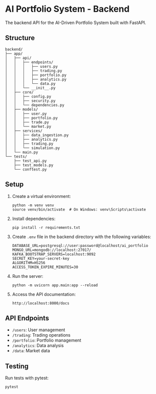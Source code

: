 # AI Portfolio System - Backend

The backend API for the AI-Driven Portfolio System built with FastAPI.

## Structure

```
backend/
├── app/
│   ├── api/
│   │   ├── endpoints/
│   │   │   ├── users.py
│   │   │   ├── trading.py
│   │   │   ├── portfolio.py
│   │   │   ├── analytics.py
│   │   │   └── data.py
│   │   └── __init__.py
│   ├── core/
│   │   ├── config.py
│   │   ├── security.py
│   │   └── dependencies.py
│   ├── models/
│   │   ├── user.py
│   │   ├── portfolio.py
│   │   ├── trade.py
│   │   └── market.py
│   ├── services/
│   │   ├── data_ingestion.py
│   │   ├── analytics.py
│   │   ├── trading.py
│   │   └── simulation.py
│   └── main.py
└── tests/
    ├── test_api.py
    ├── test_models.py
    └── conftest.py
```

## Setup

1. Create a virtual environment:
   ```
   python -m venv venv
   source venv/bin/activate  # On Windows: venv\Scripts\activate
   ```

2. Install dependencies:
   ```
   pip install -r requirements.txt
   ```

3. Create `.env` file in the backend directory with the following variables:
   ```
   DATABASE_URL=postgresql://user:password@localhost/ai_portfolio
   MONGO_URL=mongodb://localhost:27017/
   KAFKA_BOOTSTRAP_SERVERS=localhost:9092
   SECRET_KEY=your-secret-key
   ALGORITHM=HS256
   ACCESS_TOKEN_EXPIRE_MINUTES=30
   ```

4. Run the server:
   ```
   python -m uvicorn app.main:app --reload
   ```

5. Access the API documentation:
   ```
   http://localhost:8000/docs
   ```

## API Endpoints

- `/users`: User management
- `/trading`: Trading operations
- `/portfolio`: Portfolio management
- `/analytics`: Data analysis
- `/data`: Market data

## Testing

Run tests with pytest:

```
pytest
``` 